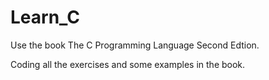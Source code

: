 # Learn_C
Use the book The C Programming Language Second Edtion. 

Coding all the exercises and some examples in the book. 
